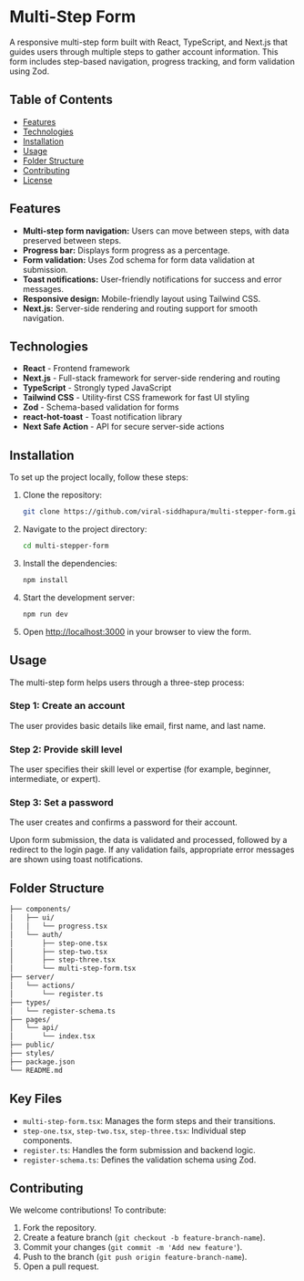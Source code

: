 # Multi-Step Form

A responsive multi-step form built with React, TypeScript, and Next.js that guides users through multiple steps to gather account information. This form includes step-based navigation, progress tracking, and form validation using Zod.

## Table of Contents

- [Features](#features)
- [Technologies](#technologies)
- [Installation](#installation)
- [Usage](#usage)
- [Folder Structure](#folder-structure)
- [Contributing](#contributing)
- [License](#license)

## Features

- **Multi-step form navigation:** Users can move between steps, with data preserved between steps.
- **Progress bar:** Displays form progress as a percentage.
- **Form validation:** Uses Zod schema for form data validation at submission.
- **Toast notifications:** User-friendly notifications for success and error messages.
- **Responsive design:** Mobile-friendly layout using Tailwind CSS.
- **Next.js:** Server-side rendering and routing support for smooth navigation.

## Technologies

- **React** - Frontend framework
- **Next.js** - Full-stack framework for server-side rendering and routing
- **TypeScript** - Strongly typed JavaScript
- **Tailwind CSS** - Utility-first CSS framework for fast UI styling
- **Zod** - Schema-based validation for forms
- **react-hot-toast** - Toast notification library
- **Next Safe Action** - API for secure server-side actions

## Installation

To set up the project locally, follow these steps:

1. Clone the repository:

   ```bash
   git clone https://github.com/viral-siddhapura/multi-stepper-form.git

2. Navigate to the project directory:

   ```bash
   cd multi-stepper-form

3. Install the dependencies:

   ```bash
   npm install

4. Start the development server:

   ```bash
   npm run dev
   
5. Open [http://localhost:3000](url) in your browser to view the form.

## Usage

The multi-step form helps users through a three-step process:

### Step 1: Create an account  
The user provides basic details like email, first name, and last name.

### Step 2: Provide skill level  
The user specifies their skill level or expertise (for example, beginner, intermediate, or expert).

### Step 3: Set a password  
The user creates and confirms a password for their account.

Upon form submission, the data is validated and processed, followed by a redirect to the login page. If any validation fails, appropriate error messages are shown using toast notifications.

## Folder Structure

```bash
├── components/
│   ├── ui/
│   │   └── progress.tsx
│   └── auth/
│       ├── step-one.tsx
│       ├── step-two.tsx
│       ├── step-three.tsx
│       └── multi-step-form.tsx
├── server/
│   └── actions/
│       └── register.ts
├── types/
│   └── register-schema.ts
├── pages/
│   └── api/
│       └── index.tsx
├── public/
├── styles/
├── package.json
└── README.md

```

## Key Files

- `multi-step-form.tsx`: Manages the form steps and their transitions.
- `step-one.tsx`, `step-two.tsx`, `step-three.tsx`: Individual step components.
- `register.ts`: Handles the form submission and backend logic.
- `register-schema.ts`: Defines the validation schema using Zod.


## Contributing

We welcome contributions! To contribute:

1. Fork the repository.
2. Create a feature branch (`git checkout -b feature-branch-name`).
3. Commit your changes (`git commit -m 'Add new feature'`).
4. Push to the branch (`git push origin feature-branch-name`).
5. Open a pull request.
